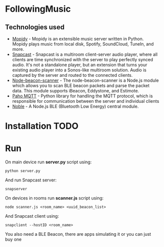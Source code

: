 # FollowingMusic


## Technologies used
- [Mopidy](https://mopidy.com/) - Mopidy is an extensible music server written in Python. Mopidy plays music from local disk, Spotify, SoundCloud, TuneIn, and more. 
- [Snapcast](https://github.com/badaix/snapcast) - Snapcast is a multiroom client-server audio player, where all clients are time synchronized with the server to play perfectly synced audio. It's not a standalone player, but an extension that turns your existing audio player into a Sonos-like multiroom solution. Audio is captured by the server and routed to the connected clients.
- [Node-beacon-scanner](https://github.com/futomi/node-beacon-scanner) - The node-beacon-scanner is a Node.js module which allows you to scan BLE beacon packets and parse the packet data. This module supports iBeacon, Eddystone, and Estimote.
- [Paho MQTT](https://pypi.org/project/paho-mqtt/) - Python library for handling the MQTT protocol, which is responsible for communication between the server and individual clients
- [Noble](https://github.com/abandonware/noble) - A Node.js BLE (Bluetooth Low Energy) central module.


# Installation TODO

# Run
On main device run **server.py** script using:
```
python server.py
```
And run Snapcast server:
```
snapserver
```

On devices in rooms run **scanner.js** script using:
```
node scanner.js <room_name> <uuid_beacon_list>
```

And Snapcast client using:
```
snapclient --hostID <room_name>
```

You also need a BLE Beacon, there are apps simulating it or you can just buy one